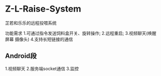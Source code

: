 # Z-L-Raise-System
芷若和乐乐的远程投喂系统

功能需求
1.可通过指令发送饲料盒开关、旋转操作;
2.远程重启;
3.视频聊天(唤醒屏幕 摄像头)
4.支持长短链接的通信

## Android段
1.视频聊天
2.服务端socket通信
3.监控
